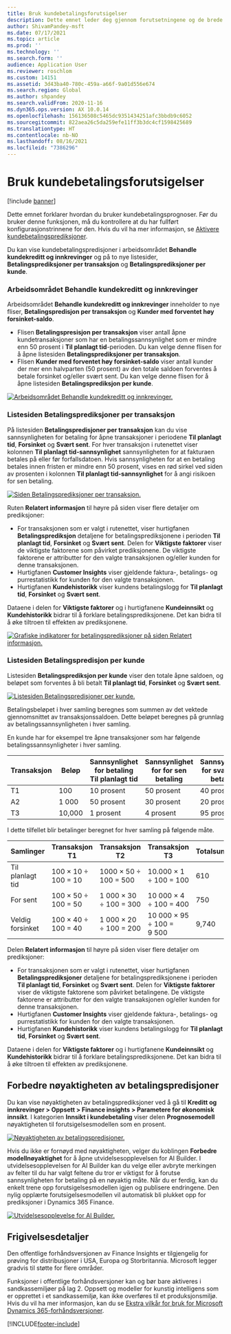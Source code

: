 ```yaml
---
title: Bruk kundebetalingsforutsigelser
description: Dette emnet leder deg gjennom forutsetningene og de brede trinnene som kreves for å bruke en prøveversjon av Finance Insights.
author: ShivamPandey-msft
ms.date: 07/17/2021
ms.topic: article
ms.prod: ''
ms.technology: ''
ms.search.form: ''
audience: Application User
ms.reviewer: roschlom
ms.custom: 14151
ms.assetid: 3d43ba40-780c-459a-a66f-9a01d556e674
ms.search.region: Global
ms.author: shpandey
ms.search.validFrom: 2020-11-16
ms.dyn365.ops.version: AX 10.0.14
ms.openlocfilehash: 156136508c5465dc9351434251afc3bbdb9c6052
ms.sourcegitcommit: 822aea26c5da259efe11ff3b3dc4cf1598425689
ms.translationtype: HT
ms.contentlocale: nb-NO
ms.lasthandoff: 08/16/2021
ms.locfileid: "7386296"
---
```

# <a name="use-customer-payment-predictions"></a>Bruk kundebetalingsforutsigelser

[!include [banner](../includes/banner.md)]

Dette emnet forklarer hvordan du bruker kundebetalingsprognoser. Før du bruker denne funksjonen, må du kontrollere at du har fullført konfigurasjonstrinnene for den. Hvis du vil ha mer informasjon, se [Aktivere kundebetalingsprediksjoner](enable-cust-paymnt-prediction.md).

Du kan vise kundebetalingspredisjoner i arbeidsområdet **Behandle kundekreditt og innkrevinger** og på to nye listesider, **Betalingsprediksjoner per transaksjon** og **Betalingsprediksjoner per kunde**.

### <a name="manage-customer-credit-and-collections-workspace"></a>Arbeidsområdet Behandle kundekreditt og innkrevinger

Arbeidsområdet **Behandle kundekreditt og innkrevinger** inneholder to nye fliser, **Betalingspredisjon per transaksjon** og **Kunder med forventet høy forsinket-saldo**.

- Flisen **Betalingspresisjon per transaksjon** viser antall åpne kundetransaksjoner som har en betalingssannsynlighet som er mindre enn 50 prosent i **Til planlagt tid**-perioden. Du kan velge denne flisen for å åpne listesiden **Betalingsprediksjoner per transaksjon**.
- Flisen **Kunder med forventet høy forsinket-saldo** viser antall kunder der mer enn halvparten (50 prosent) av den totale saldoen forventes å betale forsinket og/eller svært sent. Du kan velge denne flisen for å åpne listesiden **Betalingsprediksjon per kunde**.

[![Arbeidsområdet Behandle kundekreditt og innkrevinger.](./media/manage-customer-credit-collections.png)](./media/manage-customer-credit-collections.png)

### <a name="payment-predictions-per-transaction-list-page"></a>Listesiden Betalingsprediksjoner per transaksjon

På listesiden **Betalingspredisjoner per transaksjon** kan du vise sannsynligheten for betaling for åpne transaksjoner i periodene **Til planlagt tid**, **Forsinket** og **Svært sent**. For hver transaksjon i rutenettet viser kolonnen **Til planlagt tid-sannsynlighet** sannsynligheten for at fakturaen betales på eller før forfallsdatoen. Hvis sannsynligheten for at en betaling betales innen fristen er mindre enn 50 prosent, vises en rød sirkel ved siden av prosenten i kolonnen **Til planlagt tid-sannsynlighet** for å angi risikoen for sen betaling.

[![Siden Betalingsprediksjoner per transaksjon.](./media/payment-predictions-per-transaction.png)](./media/payment-predictions-per-transaction.png)

Ruten **Relatert informasjon** til høyre på siden viser flere detaljer om prediksjoner:

- For transaksjonen som er valgt i rutenettet, viser hurtigfanen **Betalingsprediksjon** detaljene for betalingsprediksjonene i perioden **Til planlagt tid**, **Forsinket** og **Svært sent**. Delen for **Viktigste faktorer** viser de viktigste faktorene som påvirket prediksjonene. De viktigste faktorene er attributter for den valgte transaksjonen og/eller kunden for denne transaksjonen.
- Hurtigfanen **Customer Insights** viser gjeldende faktura-, betalings- og purrestatistikk for kunden for den valgte transaksjonen.
- Hurtigfanen **Kundehistorikk** viser kundens betalingslogg for **Til planlagt tid**, **Forsinket** og **Svært sent**.

Dataene i delen for **Viktigste faktorer** og i hurtigfanene **Kundeinnsikt** og **Kundehistorikk** bidrar til å forklare betalingsprediksjonene. Det kan bidra til å øke tiltroen til effekten av prediksjonene.

[![Grafiske indikatorer for betalingsprediksjoner på siden Relatert informasjon.](./media/payment-prediction-gauges.png)](./media/payment-prediction-gauges.png)

### <a name="payment-prediction-per-customer-list-page"></a>Listesiden Betalingspredisjon per kunde

Listesiden **Betalingsprediksjon per kunde** viser den totale åpne saldoen, og beløpet som forventes å bli betalt **Til planlagt tid**, **Forsinket** og **Svært sent**.

[![Listesiden Betalingspredisjoner per kunde.](./media/payment-predictions-per-transaction-02.png)](./media/payment-predictions-per-transaction-02.png)

Betalingsbeløpet i hver samling beregnes som summen av det vektede gjennomsnittet av transaksjonssaldoen. Dette beløpet beregnes på grunnlag av betalingssannsynligheten i hver samling.

En kunde har for eksempel tre åpne transaksjoner som har følgende betalingssannsynligheter i hver samling.

| Transaksjon | Beløp | Sannsynlighet for betaling Til planlagt tid | Sannsynlighet for for sen betaling | Sannsynlighet for svært sen betaling |
|-------------|--------|-----------------------------|--------------------------|-------------------------------|
| T1          | 100    | 10 prosent                  | 50 prosent               | 40 prosent                    |
| A2          | 1 000  | 50 prosent                  | 30 prosent               | 20 prosent                    |
| T3          | 10,000 | 1 prosent                   | 4 prosent                | 95 prosent                    |

I dette tilfellet blir betalinger beregnet for hver samling på følgende måte.

| Samlinger   | Transaksjon T1      | Transaksjon T2         | Transaksjon T3            | Totalsum |
|-----------|---------------------|------------------------|---------------------------|-------|
| Til planlagt tid   | 100 × 10 ÷ 100 = 10 | 1000 × 50 ÷ 100 = 500 | 10.000 × 1 ÷ 100 = 100    | 610   |
| For sent      | 100 × 50 ÷ 100 = 50 | 1 000 × 30 ÷ 100 = 300 | 10 000 × 4 ÷ 100 = 400    | 750   |
| Veldig forsinket | 100 × 40 ÷ 100 = 40 | 1 000 × 20 ÷ 100 = 200 | 10 000 × 95 ÷ 100 = 9 500 | 9,740 |

Delen **Relatert informasjon** til høyre på siden viser flere detaljer om prediksjoner:

- For transaksjonen som er valgt i rutenettet, viser hurtigfanen **Betalingsprediksjoner** detaljene for betalingsprediksjonene i perioden **Til planlagt tid**, **Forsinket** og **Svært sent**. Delen for **Viktigste faktorer** viser de viktigste faktorene som påvirket betalingene. De viktigste faktorene er attributter for den valgte transaksjonen og/eller kunden for denne transaksjonen.
- Hurtigfanen **Customer Insights** viser gjeldende faktura-, betalings- og purrestatistikk for kunden for den valgte transaksjonen.
- Hurtigfanen **Kundehistorikk** viser kundens betalingslogg for **Til planlagt tid**, **Forsinket** og **Svært sent**.

Dataene i delen for **Viktigste faktorer** og i hurtigfanene **Kundeinnsikt** og **Kundehistorikk** bidrar til å forklare betalingsprediksjonene. Det kan bidra til å øke tiltroen til effekten av prediksjonene.

## <a name="improving-the-accuracy-of-payment-predictions"></a>Forbedre nøyaktigheten av betalingspredisjoner

Du kan vise nøyaktigheten av betalingsprediksjoner ved å gå til **Kreditt og innkrevinger \> Oppsett \> Finance insights \> Parametere for økonomisk innsikt**. I kategorien **Innsikt i kundebetaling** viser delen **Prognosemodell** nøyaktigheten til forutsigelsesmodellen som en prosent.

[![Nøyaktigheten av betalingspredisjoner.](./media/finance-insights-parameters-accuracy-2nd.png)](./media/finance-insights-parameters-accuracy-2nd.png)

Hvis du ikke er fornøyd med nøyaktigheten, velger du koblingen **Forbedre modellnøyaktighet** for å åpne utvidelsesopplevelsen for AI Builder. I utvidelsesopplevelsen for AI Builder kan du velge eller avbryte merkingen av felter til du har valgt feltene du tror er viktigst for å forutse sannsynligheten for betaling på en nøyaktig måte. Når du er ferdig, kan du enkelt trene opp forutsigelsesmodellen igjen og publisere endringene. Den nylig opplærte forutsigelsesmodellen vil automatisk bli plukket opp for prediksjoner i Dynamics 365 Finance.

[![Utvidelsesopplevelse for AI Builder.](./media/ai-builder.png)](./media/ai-builder.png)

## <a name="release-details"></a>Frigivelsesdetaljer

Den offentlige forhåndsversjonen av Finance Insights er tilgjengelig for prøving for distribusjoner i USA, Europa og Storbritannia. Microsoft legger gradvis til støtte for flere områder.

Funksjoner i offentlige forhåndsversjoner kan og bør bare aktiveres i sandkassemiljøer på lag 2. Oppsett og modeller for kunstig intelligens som er opprettet i et sandkassemiljø, kan ikke overføres til et produksjonsmiljø. Hvis du vil ha mer informasjon, kan du se [Ekstra vilkår for bruk for Microsoft Dynamics 365-forhåndsversjoner](../../fin-ops-core/fin-ops/get-started/public-preview-terms.md).

[!INCLUDE[footer-include](../../includes/footer-banner.md)]
